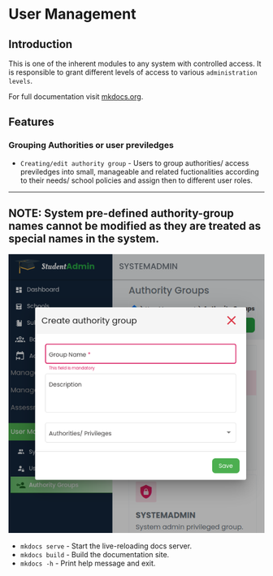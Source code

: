 # User Management

## Introduction
This is one of the inherent modules to any system with controlled access. It is responsible to grant different levels of access to various `administration levels`. 

For full documentation visit [mkdocs.org](https://www.mkdocs.org).

## Features

### Grouping Authorities or user previledges

* `Creating/edit authority group` - Users to group authorities/ access previledges into small, manageable and related fuctionalities according to their needs/ school policies and assign then to different user roles.

---
**NOTE:**
System pre-defined authority-group names cannot be modified as they are treated as special names in the system.
---

![Authority Groups](../img/authority-group.png)

* `mkdocs serve` - Start the live-reloading docs server.
* `mkdocs build` - Build the documentation site.
* `mkdocs -h` - Print help message and exit.

